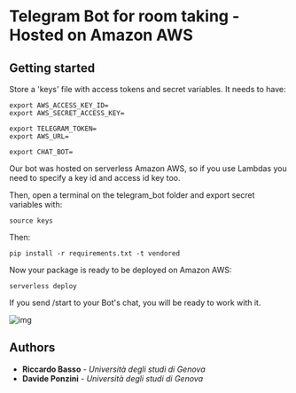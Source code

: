 # Telegram Bot for room taking - Hosted on Amazon AWS

## Getting started
Store a 'keys' file with access tokens and secret variables.
It needs to have:

```
export AWS_ACCESS_KEY_ID=
export AWS_SECRET_ACCESS_KEY=

export TELEGRAM_TOKEN=
export AWS_URL=

export CHAT_BOT=
```
Our bot was hosted on serverless Amazon AWS, so if you use Lambdas you need to specify a key id and access id key too.


Then, open a terminal on the telegram_bot folder and export secret variables with:
```
source keys
```

Then:
```
pip install -r requirements.txt -t vendored
```


Now your package is ready to be deployed on Amazon AWS:
```
serverless deploy
```

If you send /start to your Bot's chat, you will be ready to work with it.

![img](https://i.imgur.com/LQJOJhZ.png)
## Authors

* **Riccardo Basso** - *Università degli studi di Genova*
* **Davide Ponzini** - *Università degli studi di Genova*
